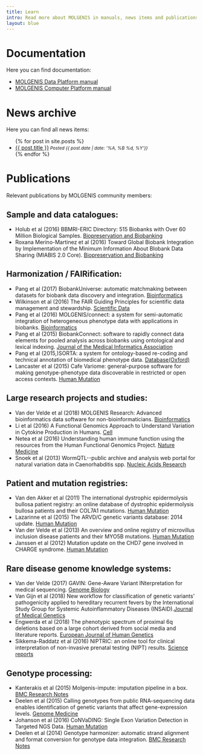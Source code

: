 ```yaml
---
title: Learn
intro: Read more about MOLGENIS in manuals, news items and publications.
layout: blue
---
```

# Documentation
Here you can find documentation:

 * [MOLGENIS Data Platform manual](https://molgenis.gitbooks.io/molgenis/content/)
 * [MOLGENIS Computer Platform manual](https://molgenis.gitbooks.io/molgenis-pipelines/content/)

# News archive
Here you can find all news items:

<ul>
{% for post in site.posts %}
    <li><a href="{{ post.url }}">{{ post.title }}</a><small> <i>Posted {{ post.date | date: '%A, %B %d, %Y'}}</i></small></li>
{% endfor %}
</ul>

# Publications
Relevant publications by MOLGENIS community members:

## Sample and data catalogues:
* Holub et al (2016) BBMRI-ERIC Directory: 515 Biobanks with Over 60 Million Biological Samples. [Biopreservation and Biobanking](https://www.ncbi.nlm.nih.gov/pubmed/27936342)
* Roxana Merino-Martinez et al (2016) Toward Global Biobank Integration by Implementation of the Minimum Information About BIobank Data Sharing (MIABIS 2.0 Core). [Biopreservation and Biobanking](https://www.ncbi.nlm.nih.gov/pubmed/26977825)

## Harmonization / FAIRification:
* Pang et al (2017) BiobankUniverse: automatic matchmaking between datasets for biobank data discovery and integration. [Bioinformatics](https://www.ncbi.nlm.nih.gov/pubmed/29036577)
* Wilkinson et al (2016) The FAIR Guiding Principles for scientific data management and stewardship. [Scientific Data](https://www.ncbi.nlm.nih.gov/pubmed/26978244)
* Pang et al (2016) MOLGENIS/connect: a system for semi-automatic integration of heterogeneous phenotype data with applications in biobanks. [Bioinformatics](https://www.ncbi.nlm.nih.gov/pubmed/27153686)
* Pang et al (2015) BiobankConnect: software to rapidly connect data elements for pooled analysis across biobanks using ontological and lexical indexing. [Journal of the Medical Informatics Association](https://www.ncbi.nlm.nih.gov/pubmed/25361575)
* Pang et al (2015,)SORTA: a system for ontology-based re-coding and technical annotation of biomedical phenotype data. [Database(Oxford)](https://www.ncbi.nlm.nih.gov/pubmed/26385205)
* Lancaster et al (2015) Cafe Variome: general-purpose software for making genotype-phenotype data discoverable in restricted or open access contexts. [Human Mutation](https://www.ncbi.nlm.nih.gov/pubmed/26224250)

## Large research projects and studies:
* Van der Velde et al (2018) MOLGENIS Research: Advanced bioinformatics data software for non-bioinformaticians. [Bioinformatics](https://academic.oup.com/bioinformatics/advance-article/doi/10.1093/bioinformatics/bty742/5085379)
* Li et al (2016) A Functional Genomics Approach to Understand Variation in Cytokine Production in Humans. [Cell](https://www.ncbi.nlm.nih.gov/pubmed/27814507)
* Netea et al (2016) Understanding human immune function using the resources from the Human Functional Genomics Project. [Nature Medicine](https://www.ncbi.nlm.nih.gov/pubmed/27490433)
* Snoek et al (2013) WormQTL--public archive and analysis web portal for natural variation data in Caenorhabditis spp. [Nucleic Acids Research](https://www.ncbi.nlm.nih.gov/pubmed/23180786)

## Patient and mutation registries:
* Van den Akker et al (2011) The international dystrophic epidermolysis bullosa patient registry: an online database of dystrophic epidermolysis bullosa patients and their COL7A1 mutations. [Human Mutation](https://www.ncbi.nlm.nih.gov/pubmed/21681854)
* Lazarinne et al (2015) The ARVD/C genetic variants database: 2014 update. [Human Mutation](https://www.ncbi.nlm.nih.gov/pubmed/25676813)
* Van der Velde et al (2013) An overview and online registry of microvillus inclusion disease patients and their MYO5B mutations. [Human Mutation](https://www.ncbi.nlm.nih.gov/pubmed/24014347)
* Janssen et al (2012) Mutation update on the CHD7 gene involved in CHARGE syndrome. [Human Mutation](https://www.ncbi.nlm.nih.gov/pubmed/22461308)

## Rare disease genome knowledge systems:
* Van der Velde (2017) GAVIN: Gene-Aware Variant INterpretation for medical sequencing. [Genome Biology](https://www.ncbi.nlm.nih.gov/pubmed/28093075)
* Van Gijn et al (2018) New workflow for classification of genetic variants' pathogenicity applied to hereditary recurrent fevers by the International Study Group for Systemic Autoinflammatory Diseases (INSAID).[Journal of Medical Genetics](https://www.ncbi.nlm.nih.gov/pubmed/29599418)
* Engwerda et al (2018) The phenotypic spectrum of proximal 6q deletions based on a large cohort derived from social media and literature reports. [European Journal of Human Genetics](https://www.ncbi.nlm.nih.gov/pubmed/29904178)
* Sikkema-Raddatz et al (2016) NIPTRIC: an online tool for clinical interpretation of non-invasive prenatal testing (NIPT) results. [Science reports](https://www.ncbi.nlm.nih.gov/pubmed/27917919)

## Genotype processing:
* Kanterakis et al (2015) Molgenis-impute: imputation pipeline in a box. [BMC Research Notes](https://www.ncbi.nlm.nih.gov/pubmed/26286716)
* Deelen et al (2015) Calling genotypes from public RNA-sequencing data enables identification of genetic variants that affect gene-expression levels. [Genome Medicine](https://www.ncbi.nlm.nih.gov/pubmed/25954321)
* Johanson et al (2016) CoNVaDING: Single Exon Variation Detection in Targeted NGS Data. [Human Mutation](https://www.ncbi.nlm.nih.gov/pubmed/26864275)
* Deelen et al (2014) Genotype harmonizer: automatic strand alignment and format conversion for genotype data integration. [BMC Research Notes](https://www.ncbi.nlm.nih.gov/pubmed/25495213)
